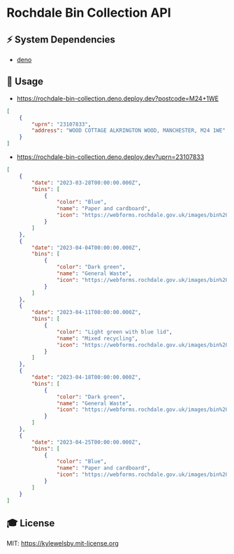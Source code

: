# Rochdale Bin Collection API

## ⚡️ System Dependencies

- [deno](https://deno.land/)

## 🎲 Usage

- https://rochdale-bin-collection.deno.deploy.dev?postcode=M24+1WE


```json
[
	{
		"uprn": "23107833",
		"address": "WOOD COTTAGE ALKRINGTON WOOD, MANCHESTER, M24 1WE"
	}
]

```



- https://rochdale-bin-collection.deno.deploy.dev?uprn=23107833

```json
[
	{
		"date": "2023-03-28T00:00:00.000Z",
		"bins": [
			{
				"color": "Blue",
				"name": "Paper and cardboard",
				"icon": "https://webforms.rochdale.gov.uk/images/bin%20icons/Blue%20bin%20icon.png"
			}
		]
	},
	{
		"date": "2023-04-04T00:00:00.000Z",
		"bins": [
			{
				"color": "Dark green",
				"name": "General Waste",
				"icon": "https://webforms.rochdale.gov.uk/images/bin%20icons/Green%20bin%20icon.png"
			}
		]
	},
	{
		"date": "2023-04-11T00:00:00.000Z",
		"bins": [
			{
				"color": "Light green with blue lid",
				"name": "Mixed recycling",
				"icon": "https://webforms.rochdale.gov.uk/images/bin%20icons/Green%20blue%20bin%20icon.png"
			}
		]
	},
	{
		"date": "2023-04-18T00:00:00.000Z",
		"bins": [
			{
				"color": "Dark green",
				"name": "General Waste",
				"icon": "https://webforms.rochdale.gov.uk/images/bin%20icons/Green%20bin%20icon.png"
			}
		]
	},
	{
		"date": "2023-04-25T00:00:00.000Z",
		"bins": [
			{
				"color": "Blue",
				"name": "Paper and cardboard",
				"icon": "https://webforms.rochdale.gov.uk/images/bin%20icons/Blue%20bin%20icon.png"
			}
		]
	}
]
```

## 🎓 License

MIT: https://kylewelsby.mit-license.org
